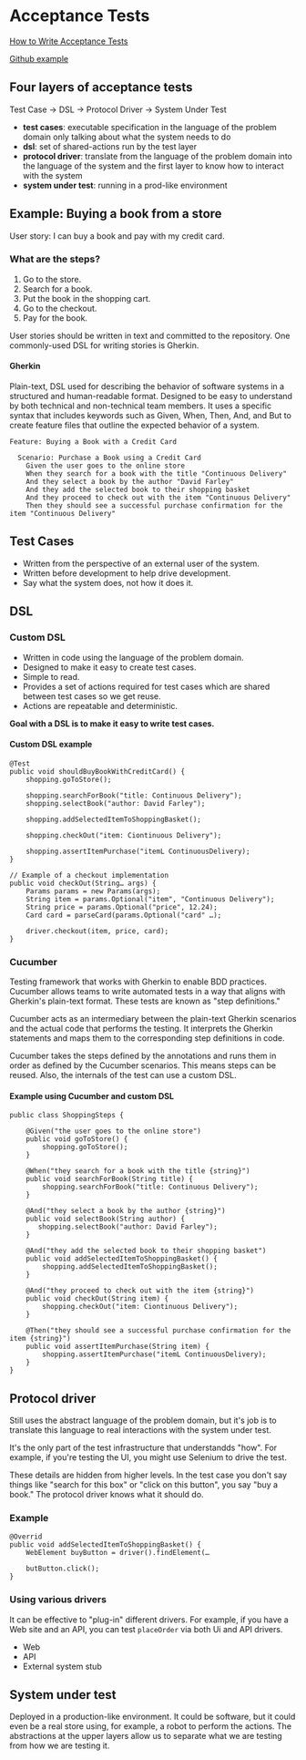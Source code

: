 # Acceptance Tests

[How to Write Acceptance Tests](https://www.youtube.com/watch?v=JDD5EEJgpHU)

[Github example](https://github.com/davef77/acceptance-testing/tree/master)


## Four layers of acceptance tests

Test Case -> DSL -> Protocol Driver -> System Under Test

* **test cases**: executable specification in the language of the problem domain only talking about what the system needs to do
* **dsl**: set of shared-actions run by the test layer
* **protocol driver**: translate from the language of the problem domain into the language of the system and the first layer to know how to interact with the system
* **system under test**: running in a prod-like environment

## Example: Buying a book from a store

User story: I can buy a book and pay with my credit card.

### What are the steps?
1. Go to the store.
2. Search for a book.
3. Put the book in the shopping cart.
4. Go to the checkout.
5. Pay for the book.

User stories should be written in text and committed to the repository. One commonly-used DSL for writing stories is Gherkin.

#### Gherkin

Plain-text, DSL used for describing the behavior of software systems in a structured and human-readable format. Designed to be easy to understand by both technical and non-technical team members. It uses a specific syntax that includes keywords such as Given, When, Then, And, and But to create feature files that outline the expected behavior of a system.

```
Feature: Buying a Book with a Credit Card

  Scenario: Purchase a Book using a Credit Card
    Given the user goes to the online store
    When they search for a book with the title "Continuous Delivery"
    And they select a book by the author "David Farley"
    And they add the selected book to their shopping basket
    And they proceed to check out with the item "Continuous Delivery"
    Then they should see a successful purchase confirmation for the item "Continuous Delivery"

```

## Test Cases

* Written from the perspective of an external user of the system. 
* Written before development to help drive development.
* Say what the system does, not how it does it.


## DSL

### Custom DSL

* Written in code using the language of the problem domain.
* Designed to make it easy to create test cases.
* Simple to read.
* Provides a set of actions required for test cases which are shared between test cases so we get reuse.
* Actions are repeatable and deterministic.

**Goal with a DSL is to make it easy to write test cases.**

#### Custom DSL example

```
@Test
public void shouldBuyBookWithCreditCard() {
	shopping.goToStore();
	
	shopping.searchForBook("title: Continuous Delivery");
	shopping.selectBook("author: David Farley");
	
	shopping.addSelectedItemToShoppingBasket();
	
	shopping.checkOut("item: Ciontinuous Delivery");
	
	shopping.assertItemPurchase("itemL ContinuousDelivery);
}

// Example of a checkout implementation
public void checkOut(String… args) {
	Params params = new Params(args);
	String item = params.Optional("item", "Continuous Delivery");
	String price = params.Optional("price", 12.24);
	Card card = parseCard(params.Optional("card" …);
	
	driver.checkout(item, price, card);
}	
```

### Cucumber

Testing framework that works with Gherkin to enable BDD practices. Cucumber allows teams to write automated tests in a way that aligns with Gherkin's plain-text format. These tests are known as "step definitions."

Cucumber acts as an intermediary between the plain-text Gherkin scenarios and the actual code that performs the testing. It interprets the Gherkin statements and maps them to the corresponding step definitions in code.

Cucumber takes the steps defined by the annotations and runs them in order as defined by the Cucumber scenarios. This means steps can be reused. Also, the internals of the test can use a custom DSL.

#### Example using Cucumber and custom DSL
```
public class ShoppingSteps {

    @Given("the user goes to the online store")
    public void goToStore() {
		shopping.goToStore();
    }

    @When("they search for a book with the title {string}")
    public void searchForBook(String title) {
		shopping.searchForBook("title: Continuous Delivery");
    }

    @And("they select a book by the author {string}")
    public void selectBook(String author) {
       shopping.selectBook("author: David Farley");
    }

    @And("they add the selected book to their shopping basket")
    public void addSelectedItemToShoppingBasket() {
        shopping.addSelectedItemToShoppingBasket();
    }

    @And("they proceed to check out with the item {string}")
    public void checkOut(String item) {
        shopping.checkOut("item: Ciontinuous Delivery");
    }

    @Then("they should see a successful purchase confirmation for the item {string}")
    public void assertItemPurchase(String item) {
        shopping.assertItemPurchase("itemL ContinuousDelivery);
    }
}
```

## Protocol driver

Still uses the abstract language of the problem domain, but it's job is to translate this language to real interactions with the system under test.

It's the only part of the test infrastructure that understandds "how". For example, if you're testing the UI, you might use Selenium to drive the test.

These details are hidden from higher levels. In the test case you don't say things like "search for this box" or "click on this button", you say "buy a book." The protocol driver knows what it should do.

### Example

```
@Overrid
public void addSelectedItemToShoppingBasket() {
	WebElement buyButton = driver().findElement(…
	
	butButton.click();
}
```

### Using various drivers

It can be effective to "plug-in" different drivers. For example, if you have a Web site and an API, you can test `placeOrder` via both Ui and API drivers.

* Web
* API
* External system stub

## System under test

Deployed in a production-like environment. It could be software, but it could even be a real store using, for example, a robot to perform the actions. The abstractions at the upper layers allow us to separate what we are testing from how we are testing it.
